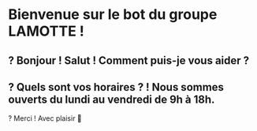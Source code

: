# Bienvenue sur le bot du groupe LAMOTTE ! 

? Bonjour
! Salut ! Comment puis-je vous aider ?
---
? Quels sont vos horaires ?
! Nous sommes ouverts du lundi au vendredi de 9h à 18h.
---
? Merci
! Avec plaisir 🙂


